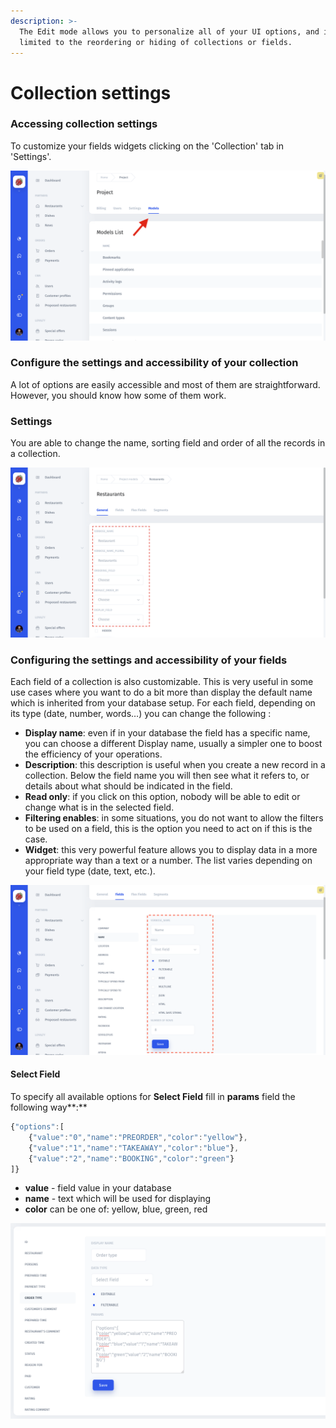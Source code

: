 ```yaml
---
description: >-
  The Edit mode allows you to personalize all of your UI options, and is not
  limited to the reordering or hiding of collections or fields.
---
```


# Collection settings

### Accessing collection settings

To customize your fields widgets clicking on the 'Collection' tab in 'Settings'.

![](../.gitbook/assets/snimok-ekrana-2019-01-15-v-1.21.04.png)

### Configure the settings and accessibility of your collection

A lot of options are easily accessible and most of them are straightforward. However, you should know how some of them work.

### **Settings**

You are able to change the name, sorting field and order of all the records in a collection.

![](../.gitbook/assets/snimok-ekrana-2019-01-15-v-1.15.25.png)

### Configuring the settings and accessibility of your fields

Each field of a collection is also customizable. This is very useful in some use cases where you want to do a bit more than display the default name which is inherited from your database setup. For each field, depending on its type \(date, number, words…\) you can change the following :

* **Display name**: even if in your database the field has a specific name, you can choose a different Display name, usually a simpler one to boost the efficiency of your operations.
* **Description**: this description is useful when you create a new record in a collection. Below the field name you will then see what it refers to, or details about what should be indicated in the field.
* **Read only**: if you click on this option, nobody will be able to edit or change what is in the selected field.
* **Filtering enables**: in some situations, you do not want to allow the filters to be used on a field, this is the option you need to act on if this is the case.
* **Widget**: this very powerful feature allows you to display data in a more appropriate way than a text or a number. The list varies depending on your field type \(date, text, etc.\).

![](../.gitbook/assets/snimok-ekrana-2019-01-15-v-1.18.43.png)

#### Select Field

To specify all available options for **Select Field** fill in **params** field the following way**:**

```javascript
{"options":[
    {"value":"0","name":"PREORDER","color":"yellow"},
    {"value":"1","name":"TAKEAWAY","color":"blue"},
    {"value":"2","name":"BOOKING","color":"green"}
]}
```

* **value** - field value in your database
* **name** - text which will be used for displaying
* **color** can be one of: yellow, blue, green, red

![](../.gitbook/assets/image%20%2857%29.png)









